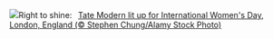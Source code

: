![](https://www.bing.com/th?id=OHR.TateLightUp_EN-US0656439011_UHD.jpg&w=1000)Right to shine:&nbsp;&ensp;[Tate Modern lit up for International Women's Day, London, England (© Stephen Chung/Alamy Stock Photo)](https://www.bing.com/th?id=OHR.TateLightUp_EN-US0656439011_UHD.jpg)
<br><br/>
